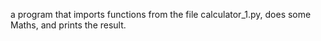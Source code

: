  a program that imports functions from the file calculator_1.py, does some Maths, and prints the result.
